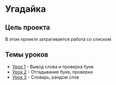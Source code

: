 # Угадайка

## Цель проекта
В этом проекте затрагивается работа со списком

## Темы уроков
- [Урок 1](https://github.com/IT-Compot/Python-methodologies/blob/main/first-stage/quiz/lessons/lesson-1.md) - Вывод слова и проверка букв
- [Урок 2](https://github.com/IT-Compot/Python-methodologies/blob/main/first-stage/quiz/lessons/lesson-2.md) - Отгадывание букв, проверки
- [Урок 3](https://github.com/IT-Compot/Python-methodologies/blob/main/first-stage/quiz/lessons/lesson-3.md) - Словарь, рандом слов

